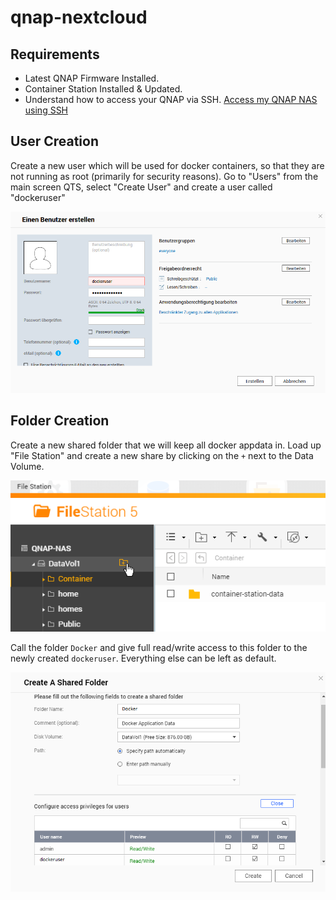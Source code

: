# qnap-nextcloud

## Requirements

- Latest QNAP Firmware Installed.
- Container Station Installed & Updated.
- Understand how to access your QNAP via SSH.  [Access my QNAP NAS using SSH](https://www.qnap.com/en/how-to/knowledge-base/article/how-do-i-access-my-qnap-nas-using-ssh)

## User Creation
Create a new user which will be used for docker containers, so that they are not running as root (primarily for security reasons). 
Go to "Users" from the main screen QTS, select "Create User" and create a user called "dockeruser"

![User Creation](.attachments/UserCreation.png)


## Folder Creation
Create a new shared folder that we will keep all docker appdata in. Load up "File Station" and create a new share by clicking on the `+` next to the Data Volume.

![Folder Creation](.attachments/FolderCreation.png)

Call the folder `Docker` and give full read/write access to this folder to the newly created `dockeruser`. Everything else can be left as default.

![Folder Privileges](.attachments/FolderPrivileges.png)
